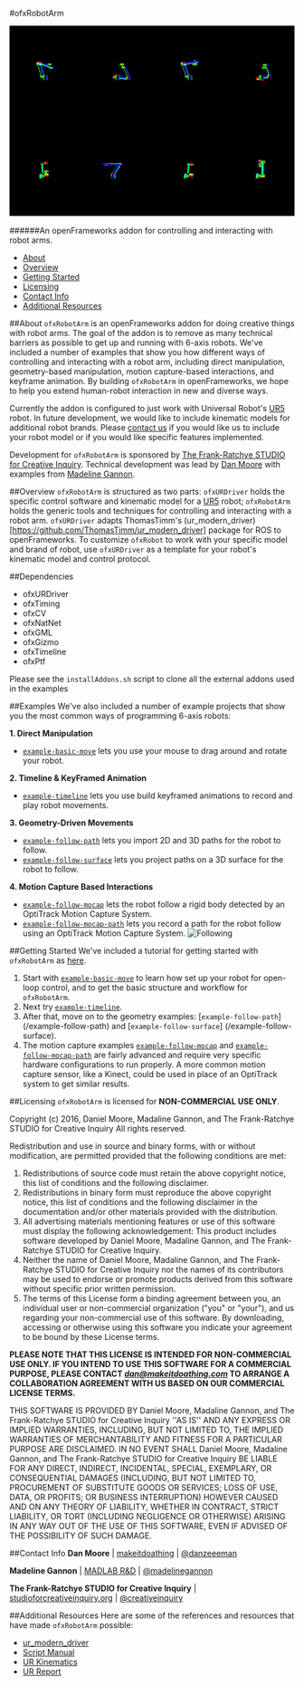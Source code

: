 
#ofxRobotArm

![KinematicModel](data/ezgif.com-video-to-gif%20(1).gif)

######An openFrameworks addon for controlling and interacting with robot arms.

  - [About](#about)
  - [Overview](#overview)
  - [Getting Started](#getting-started)
  - [Licensing](#licensing)
  - [Contact Info](#contact-info)
  - [Additional Resources](#additional-resources)


##About
`ofxRobotArm` is an openFrameworks addon for doing creative things with robot arms. The goal of the addon is to remove as many technical barriers as possible to get up and running with 6-axis robots. We've included a number of examples that show you how different ways of controlling and interacting with a robot arm, including direct manipulation, geometry-based manipulation, motion capture-based interactions, and keyframe animation. By building `ofxRobotArm` in openFrameworks, we hope to help you extend human-robot interaction in new and diverse ways.

Currently the addon is configured to just work with Universal Robot's [UR5](http://www.universal-robots.com/products/ur5-robot/) robot. In future development, we would like to include kinematic models for additional robot brands. Please [contact us]() if you would like us to include your robot model or if you would like specific features implemented.

Development for `ofxRobotArm` is sponsored by [The Frank-Ratchye STUDIO for Creative Inquiry](http://studioforcreativeinquiry.org/). 
Technical development was lead by [Dan Moore](http://makeitdoathing.com) with examples from [Madeline Gannon](http://madlab.cc).


##Overview
`ofxRobotArm` is structured as two parts: `ofxURDriver` holds the specific control software and kinematic model for a [UR5](http://www.universal-robots.com/products/ur5-robot/) robot; `ofxRobotArm` holds the generic tools and techniques for controlling and interacting with a robot arm. `ofxURDriver` adapts ThomasTimm's (ur_modern_driver)[https://github.com/ThomasTimm/ur_modern_driver] package for ROS to openFrameworks. To customize `ofxRobot` to work with your specific model and brand of robot, use `ofxURDriver` as a template for your robot's kinematic model and control protocol.

##Dependencies
- ofxURDriver
- ofxTiming
- ofxCV
- ofxNatNet
- ofxGML
- ofxGizmo
- ofxTimeline
- ofxPtf

Please see the `installAddons.sh` script to clone all the external addons used in the examples

##Examples
We've also included a number of example projects that show you the most common ways of programming 6-axis robots:

**1. Direct Manipulation**
 - [`example-basic-move`](/example-basic-move) lets you use your mouse to drag around and rotate your robot.
 
**2. Timeline & KeyFramed Animation**
 - [`example-timeline`](/example-timeline) lets you use build keyframed animations to record and play robot movements.


**3. Geometry-Driven Movements**
 - [`example-follow-path`](/example-follow-path) lets you import 2D and 3D paths for the robot to follow.
 - [`example-follow-surface`](/example-follow-surface) lets you project paths on a 3D surface for the robot to follow.

**4. Motion Capture Based Interactions**
 - [`example-follow-mocap`](/example-follow-mocap) lets the robot follow a rigid body detected by an OptiTrack Motion Capture System.
 - [`example-follow-mocap-path`](/example-follow-surface) lets you record a path for the robot follow using an OptiTrack Motion Capture System.
![Following](data/mocap-follow.gif)


##Getting Started
We've included a tutorial for getting started with `ofxRobotArm` as [here](/example-basic-move/README.md). 

1. Start with [`example-basic-move`](/example-basic-move) to learn how set up your robot for open-loop control, and to get the basic structure and workflow for `ofxRobotArm`.
2. Next try [`example-timeline`](/example-timeline).
3. After that, move on to the geometry examples: [`example-follow-path`] (/example-follow-path) and [`example-follow-surface`] (/example-follow-surface).
4. The motion capture examples [`example-follow-mocap`](/example-follow-mocap) and [`example-follow-mocap-path`](/example-follow-mocap-path) are fairly advanced and require very specific hardware configurations to run properly. A more common motion capture sensor, like a Kinect, could be used in place of an OptiTrack system to get similar results.


##Licensing
`ofxRobotArm` is licensed for **NON-COMMERCIAL USE ONLY**. 

Copyright (c) 2016, Daniel Moore, Madaline Gannon, and The Frank-Ratchye STUDIO for Creative Inquiry
All rights reserved.

Redistribution and use in source and binary forms, with or without
modification, are permitted provided that the following conditions are met:
1. Redistributions of source code must retain the above copyright
   notice, this list of conditions and the following disclaimer.
2. Redistributions in binary form must reproduce the above copyright
   notice, this list of conditions and the following disclaimer in the
   documentation and/or other materials provided with the distribution.
3. All advertising materials mentioning features or use of this software
   must display the following acknowledgement:
   This product includes software developed by Daniel Moore, Madaline Gannon, and The Frank-Ratchye STUDIO for Creative Inquiry.
4. Neither the name of Daniel Moore, Madaline Gannon, and The Frank-Ratchye STUDIO for Creative Inquiry 
   nor the names of its contributors may be used to endorse or promote products
   derived from this software without specific prior written permission.
5. The terms of this License form a binding agreement between you, an individual user or non-commercial organization ("you" or "your"), and us  
   regarding your non-commercial use of this software. By downloading, accessing or otherwise using this software you indicate your agreement to be bound by these License terms.

**PLEASE NOTE THAT THIS LICENSE IS INTENDED FOR NON-COMMERCIAL USE ONLY. IF YOU INTEND TO USE THIS SOFTWARE FOR A COMMERCIAL PURPOSE, PLEASE CONTACT *dan@makeitdoathing.com* TO ARRANGE A COLLABORATION AGREEMENT WITH US BASED ON OUR COMMERCIAL LICENSE TERMS.**

THIS SOFTWARE IS PROVIDED BY Daniel Moore, Madaline Gannon, 
and The Frank-Ratchye STUDIO for Creative Inquiry ''AS IS'' AND ANY
EXPRESS OR IMPLIED WARRANTIES, INCLUDING, BUT NOT LIMITED TO, THE IMPLIED
WARRANTIES OF MERCHANTABILITY AND FITNESS FOR A PARTICULAR PURPOSE ARE
DISCLAIMED. IN NO EVENT SHALL Daniel Moore, Madaline Gannon, 
and The Frank-Ratchye STUDIO for Creative Inquiry BE LIABLE FOR ANY
DIRECT, INDIRECT, INCIDENTAL, SPECIAL, EXEMPLARY, OR CONSEQUENTIAL DAMAGES
(INCLUDING, BUT NOT LIMITED TO, PROCUREMENT OF SUBSTITUTE GOODS OR SERVICES;
LOSS OF USE, DATA, OR PROFITS; OR BUSINESS INTERRUPTION) HOWEVER CAUSED AND
ON ANY THEORY OF LIABILITY, WHETHER IN CONTRACT, STRICT LIABILITY, OR TORT
(INCLUDING NEGLIGENCE OR OTHERWISE) ARISING IN ANY WAY OUT OF THE USE OF THIS
SOFTWARE, EVEN IF ADVISED OF THE POSSIBILITY OF SUCH DAMAGE.

##Contact Info
**Dan Moore** | [makeitdoathing](http://www.makeitdoathing.com ) | [@danzeeeman](https://github.com/danzeeeman)

**Madeline Gannon** | [MADLAB R&D](http://www.madlab.cc) | [@madelinegannon](https://github.com/madelinegannon)

**The Frank-Ratchye STUDIO for Creative Inquiry** | [studioforcreativeinquiry.org](http://studioforcreativeinquiry.org) | [@creativeinquiry](https://github.com/CreativeInquiry)


##Additional Resources
Here are some of the references and resources that have made `ofxRobotArm` possible:

- [ur_modern_driver](https://github.com/ThomasTimm/ur_modern_driver)
- [Script Manual](https://s3-eu-west-1.amazonaws.com/ur-support-site/18679/scriptmanual_en.pdf)
- [UR Kinematics](https://smartech.gatech.edu/bitstream/handle/1853/50782/ur_kin_tech_report_1.pdf)
- [UR Report](http://orbit.dtu.dk/files/117833332/Universal_Robot_report.pdf)


 


